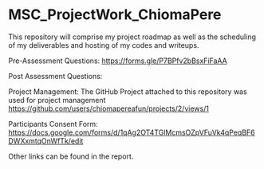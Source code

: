 # MSC_ProjectWork_ChiomaPere
This repository will comprise my project roadmap as well as the scheduling of my deliverables and hosting of my codes and writeups.


Pre-Assessment Questions: https://forms.gle/P7BPfv2bBsxFiFaAA


Post Assessment Questions:


Project Management: The GitHub Project attached to this repository was used for project management https://github.com/users/chiomapereafun/projects/2/views/1


Participants Consent Form: https://docs.google.com/forms/d/1qAg2OT4TGlMcmsOZpVFuVk4qPeqBF6DWXxmtqOnWfTk/edit


Other links can be found in the report.


